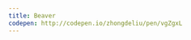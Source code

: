 ```yaml
---
title: Beaver                            
codepen: http://codepen.io/zhongdeliu/pen/vgZgxL 
---
```

